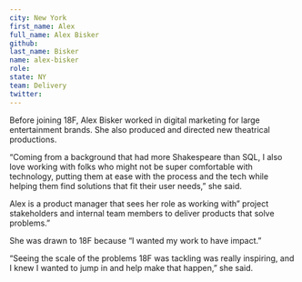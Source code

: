 ```yaml
---
city: New York
first_name: Alex
full_name: Alex Bisker
github:
last_name: Bisker
name: alex-bisker
role:
state: NY
team: Delivery
twitter:
---
```

Before joining 18F, Alex Bisker worked in digital marketing for large entertainment brands. She also produced and directed new theatrical productions.

“Coming from a background that had more Shakespeare than SQL, I also love working with folks who might not be super comfortable with technology, putting them at ease with the process and the tech while helping them find solutions that fit their user needs,” she said.

Alex is a product manager that sees her role as working with” project stakeholders and internal team members to deliver products that solve problems.”

She was drawn to 18F because “I wanted my work to have impact.”

“Seeing the scale of the problems 18F was tackling was really inspiring, and I knew I wanted to jump in and help make that happen,” she said.
